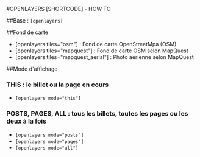 #OPENLAYERS [SHORTCODE] - HOW TO

##Base : `[openlayers]`

##Fond de carte

- [openlayers tiles="osm"] : Fond de carte OpenStreetMpa (OSM)
- [openlayers tiles="mapquest"] : Fond de carte OSM selon MapQuest
- [openlayers tiles="mapquest_aerial"] : Photo aérienne selon MapQuest

##Mode d'affichage

### THIS : le billet ou la page en cours

- `[openlayers mode="this"]`

### POSTS, PAGES, ALL : tous les billets, toutes les pages ou les deux à la fois

- `[openlayers mode="posts"]`
- `[openlayers mode="pages"]`
- `[openlayers mode="all"]`
